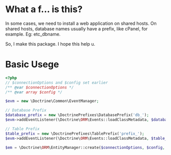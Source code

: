 # What a f... is this? #

In some cases, we need to install a web application on shared hosts. On shared hosts, database names usually have a prefix,
like cPanel, for example.  Eg: etc_dbname.

So, I make this package. I hope this help u.

# Basic Usege #

```php
<?php 
// $connectionOptions and $config set earlier
/** @var $connectionOptions */
/** @var array $config */

$evm = new \Doctrine\Common\EventManager;

// Database Prefix
$database_prefix = new \DoctrinePrefixes\DatabasePrefix('db_');
$evm->addEventListener(\Doctrine\ORM\Events::loadClassMetadata, $database_prefix);

// Table Prefix
$table_prefix = new \DoctrinePrefixes\TablePrefix('prefix_');
$evm->addEventListener(\Doctrine\ORM\Events::loadClassMetadata, $table_prefix);

$em = \Doctrine\ORM\EntityManager::create($connectionOptions, $config, $evm);

```